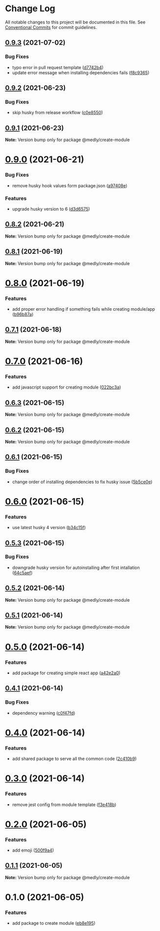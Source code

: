 # Change Log

All notable changes to this project will be documented in this file.
See [Conventional Commits](https://conventionalcommits.org) for commit guidelines.

## [0.9.3](https://github.com/medly/starter/compare/@medly/create-module@0.9.2...@medly/create-module@0.9.3) (2021-07-02)


### Bug Fixes

* typo error in pull request template ([d7742b4](https://github.com/medly/starter/commit/d7742b421a9a2179951c34507c960fe6c0947072))
* update error message when installing dependencies fails ([f8c9365](https://github.com/medly/starter/commit/f8c9365386b522386f2f3a891631714952ca9824))





## [0.9.2](https://github.com/medly/starter/compare/@medly/create-module@0.9.1...@medly/create-module@0.9.2) (2021-06-23)


### Bug Fixes

* skip husky from release workflow ([c0e8550](https://github.com/medly/starter/commit/c0e8550365e36244199a9107ff5c425c423a2669))





## [0.9.1](https://github.com/medly/starter/compare/@medly/create-module@0.9.0...@medly/create-module@0.9.1) (2021-06-23)

**Note:** Version bump only for package @medly/create-module





# [0.9.0](https://github.com/medly/starter/compare/@medly/create-module@0.8.2...@medly/create-module@0.9.0) (2021-06-21)


### Bug Fixes

* remove husky hook values form package.json ([a97408e](https://github.com/medly/starter/commit/a97408e8e116c332bdcfa4d1af1a00d778c9ee0d))


### Features

* upgrade husky version to 6 ([d3d6575](https://github.com/medly/starter/commit/d3d6575f608bfa489fc6855f60f0cdd7d962a980))





## [0.8.2](https://github.com/medly/starter/compare/@medly/create-module@0.8.1...@medly/create-module@0.8.2) (2021-06-21)

**Note:** Version bump only for package @medly/create-module





## [0.8.1](https://github.com/medly/starter/compare/@medly/create-module@0.8.0...@medly/create-module@0.8.1) (2021-06-19)

**Note:** Version bump only for package @medly/create-module





# [0.8.0](https://github.com/medly/starter/compare/@medly/create-module@0.7.1...@medly/create-module@0.8.0) (2021-06-19)


### Features

* add proper error handling if something fails while creating module/app ([b96b87a](https://github.com/medly/starter/commit/b96b87aa3eb0537601ecb11974833939f1ddad6e))





## [0.7.1](https://github.com/medly/starter/compare/@medly/create-module@0.7.0...@medly/create-module@0.7.1) (2021-06-18)

**Note:** Version bump only for package @medly/create-module





# [0.7.0](https://github.com/medly/starter/compare/@medly/create-module@0.6.3...@medly/create-module@0.7.0) (2021-06-16)


### Features

* add javascript support for creating module ([022bc3a](https://github.com/medly/starter/commit/022bc3a0e6650d58c88bde417296aaad21e74faa))





## [0.6.3](https://github.com/medly/starter/compare/@medly/create-module@0.6.2...@medly/create-module@0.6.3) (2021-06-15)

**Note:** Version bump only for package @medly/create-module





## [0.6.2](https://github.com/medly/starter/compare/@medly/create-module@0.6.1...@medly/create-module@0.6.2) (2021-06-15)

**Note:** Version bump only for package @medly/create-module





## [0.6.1](https://github.com/medly/starter/compare/@medly/create-module@0.6.0...@medly/create-module@0.6.1) (2021-06-15)


### Bug Fixes

* change order of installing dependencies to fix husky issue ([5b5ce0e](https://github.com/medly/starter/commit/5b5ce0e6922b93099308d19dc1038acaa7c5dc88))





# [0.6.0](https://github.com/medly/starter/compare/@medly/create-module@0.5.3...@medly/create-module@0.6.0) (2021-06-15)


### Features

* use latest husky 4 version ([b34c15f](https://github.com/medly/starter/commit/b34c15f6e29511af5b551cfd09f2349c0dd7308f))





## [0.5.3](https://github.com/medly/starter/compare/@medly/create-module@0.5.2...@medly/create-module@0.5.3) (2021-06-15)


### Bug Fixes

* downgrade husky version for autoinstalling after first intallation ([64c5aef](https://github.com/medly/starter/commit/64c5aef578a39bcc0a0f442194627736fa7575d2))





## [0.5.2](https://github.com/medly/starter/compare/@medly/create-module@0.5.1...@medly/create-module@0.5.2) (2021-06-14)

**Note:** Version bump only for package @medly/create-module





## [0.5.1](https://github.com/medly/starter/compare/@medly/create-module@0.5.0...@medly/create-module@0.5.1) (2021-06-14)

**Note:** Version bump only for package @medly/create-module





# [0.5.0](https://github.com/medly/starter/compare/@medly/create-module@0.4.1...@medly/create-module@0.5.0) (2021-06-14)


### Features

* add package for creating simple react app ([a42e2a0](https://github.com/medly/starter/commit/a42e2a07a81ebb0f57618022ef915034b08f0a73))





## [0.4.1](https://github.com/medly/starter/compare/@medly/create-module@0.4.0...@medly/create-module@0.4.1) (2021-06-14)


### Bug Fixes

* dependency warning ([c0f47fd](https://github.com/medly/starter/commit/c0f47fd83b57be096da5afa5b18deedaf48ff5e0))





# [0.4.0](https://github.com/medly/starter/compare/@medly/create-module@0.3.0...@medly/create-module@0.4.0) (2021-06-14)


### Features

* add shared package to serve all the common code ([2c410b9](https://github.com/medly/starter/commit/2c410b9cb07e4c51b16d26fbf407fac662651f2c))





# [0.3.0](https://github.com/medly/starter/compare/@medly/create-module@0.2.0...@medly/create-module@0.3.0) (2021-06-14)


### Features

* remove jest config from module template ([f3e418b](https://github.com/medly/starter/commit/f3e418b440724724d710d3faf5692fbf04deb20b))





# [0.2.0](https://github.com/medly/starter/compare/@medly/create-module@0.1.1...@medly/create-module@0.2.0) (2021-06-05)


### Features

* add emoji ([500f9a4](https://github.com/medly/starter/commit/500f9a47619b9b74bd7f2bf84ca3604b000ca207))





## [0.1.1](https://github.com/medly/starter/compare/@medly/create-module@0.1.0...@medly/create-module@0.1.1) (2021-06-05)

**Note:** Version bump only for package @medly/create-module





# 0.1.0 (2021-06-05)


### Features

* add package to create module ([eb8e195](https://github.com/medly/starter/commit/eb8e195f6a15c67b2c93d4e956d89128b2058573))
